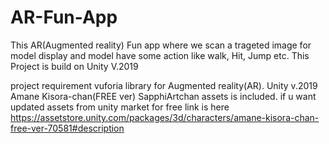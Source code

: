 # AR-Fun-App
This  AR(Augmented reality) Fun app where  we scan a trageted image for model display and model have some action like walk, Hit, Jump etc. This Project is build on Unity  V.2019 

project requirement 
vuforia library for Augmented reality(AR).
Unity v.2019
Amane Kisora-chan(FREE ver)  SapphiArtchan assets is included. if u want updated assets from unity market for free link is here 
https://assetstore.unity.com/packages/3d/characters/amane-kisora-chan-free-ver-70581#description
